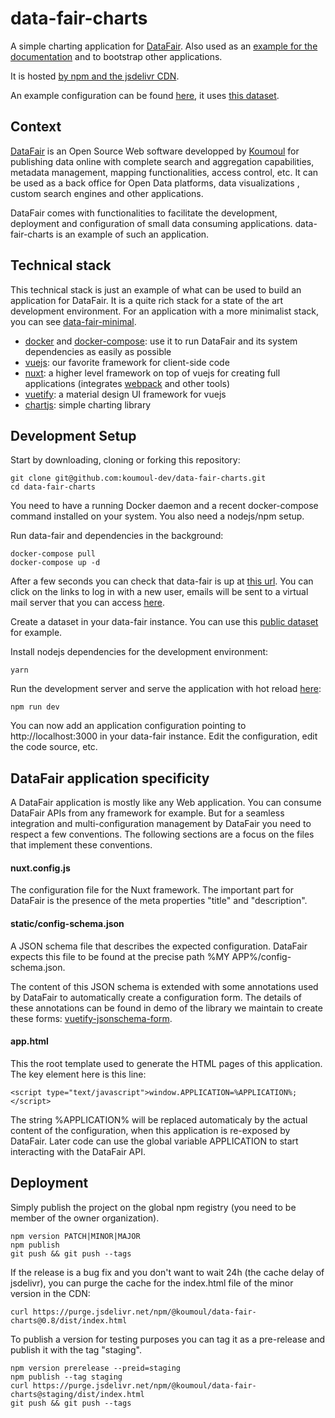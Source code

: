 # data-fair-charts

A simple charting application for [DataFair](https://koumoul-dev.github.io/data-fair/). Also used as an [example for the documentation](https://koumoul-dev.github.io/data-fair/interoperate/applications) and to bootstrap other applications.

It is hosted [by npm and the jsdelivr CDN](https://cdn.jsdelivr.net/npm/@koumoul/data-fair-charts).

An example configuration can be found [here](https://koumoul.com/s/data-fair/application/data-fair-charts/config), it uses [this dataset](https://koumoul.com/s/data-fair/dataset/population-communes/description).

## Context

[DataFair](https://koumoul-dev.github.io/data-fair/) is an Open Source Web software developped by [Koumoul](https://koumoul.com) for publishing data online with complete search and aggregation capabilities, metadata management, mapping functionalities, access control, etc. It can be used as a back office for Open Data platforms, data visualizations , custom search engines and other applications.

DataFair comes with functionalities to facilitate the development, deployment and configuration of small data consuming applications. data-fair-charts is an example of such an application.

## Technical stack

This technical stack is just an example of what can be used to build an application for DataFair. It is a quite rich stack for a state of the art development environment. For an application with a more minimalist stack, you can see [data-fair-minimal](https://github.com/koumoul-dev/data-fair-minimal).

  - [docker](https://www.docker.com/) and [docker-compose](https://docs.docker.com/compose/): use it to run DataFair and its system dependencies as easily as possible
  - [vuejs](https://vuejs.org/): our favorite framework for client-side code
  - [nuxt](https://nuxtjs.org/guide): a higher level framework on top of vuejs for creating full applications (integrates [webpack](https://webpack.js.org/) and other tools)
  - [vuetify](https://vuetifyjs.com/en/): a material design UI framework for vuejs
  - [chartjs](https://www.chartjs.org/): simple charting library

## Development Setup

Start by downloading, cloning or forking this repository:

    git clone git@github.com:koumoul-dev/data-fair-charts.git
    cd data-fair-charts

You need to have a running Docker daemon and a recent docker-compose command installed on your system. You also need a nodejs/npm setup.

Run data-fair and dependencies in the background:

    docker-compose pull
    docker-compose up -d

After a few seconds you can check that data-fair is up at [this url](http://localhost:8080). You can click on the links to log in with a new user, emails will be sent to a virtual mail server that you can access [here](http://localhost:1080/#/).

Create a dataset in your data-fair instance. You can use this [public dataset](https://koumoul.com/s/data-fair/dataset/population-communes/description) for example.

Install nodejs dependencies for the development environment:

    yarn

Run the development server and serve the application with hot reload [here](http://localhost:3000):

    npm run dev

You can now add an application configuration pointing to http://localhost:3000 in your data-fair instance. Edit the configuration, edit the code source, etc.

## DataFair application specificity

A DataFair application is mostly like any Web application. You can consume DataFair APIs from any framework for example. But for a seamless integration and multi-configuration management by DataFair you need to respect a few conventions. The following sections are a focus on the files that implement these conventions.

#### nuxt.config.js

The configuration file for the Nuxt framework. The important part for DataFair is the presence of the meta properties "title" and "description".

#### static/config-schema.json

A JSON schema file that describes the expected configuration. DataFair expects this file to be found at the precise path %MY APP%/config-schema.json.

The content of this JSON schema is extended with some annotations used by DataFair to automatically create a configuration form. The details of these annotations can be found in demo of the library we maintain to create these forms:  [vuetify-jsonschema-form](https://github.com/koumoul-dev/vuetify-jsonschema-form).

#### app.html

This the root template used to generate the HTML pages of this application. The key element here is this line:

    <script type="text/javascript">window.APPLICATION=%APPLICATION%;</script>

The string %APPLICATION% will be replaced automaticaly by the actual content of the configuration, when this application is re-exposed by DataFair. Later code can use the global variable APPLICATION to start interacting with the DataFair API.

## Deployment

Simply publish the project on the global npm registry (you need to be member of the owner organization).

    npm version PATCH|MINOR|MAJOR
    npm publish
    git push && git push --tags

If the release is a bug fix and you don't want to wait 24h (the cache delay of jsdelivr), you can purge the cache for the index.html file of the minor version in the CDN:

    curl https://purge.jsdelivr.net/npm/@koumoul/data-fair-charts@0.8/dist/index.html

To publish a version for testing purposes you can tag it as a pre-release and publish it with the tag "staging".

    npm version prerelease --preid=staging
    npm publish --tag staging
    curl https://purge.jsdelivr.net/npm/@koumoul/data-fair-charts@staging/dist/index.html
    git push && git push --tags
